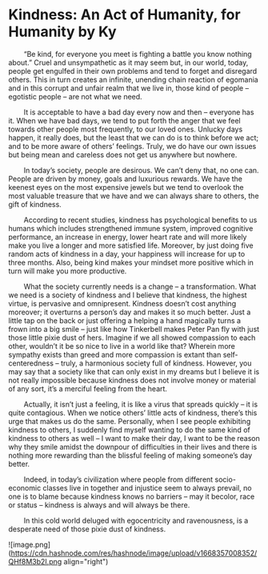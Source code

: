 # Kindness: An Act of Humanity, for Humanity by Ky

⠀⠀⠀“Be kind, for everyone you meet is fighting a battle you know nothing about.”
Cruel and unsympathetic as it may seem but, in our world, today, people get engulfed in their own problems and tend to forget and disregard others. This in turn creates an infinite, unending chain reaction of egomania and in this corrupt and unfair realm that we live in, those kind of people – egotistic people – are not what we need.<br>

⠀⠀⠀It is acceptable to have a bad day every now and then – everyone has it. When we have bad days, we tend to put forth the anger that we feel towards other people most frequently, to our loved ones. Unlucky days happen, it really does, but the least that we can do is to think before we act; and to be more aware of others’ feelings. Truly, we do have our own issues but being mean and careless does not get us anywhere but nowhere.<br>

⠀⠀⠀In today’s society, people are desirous. We can’t deny that, no one can. People are driven by money, goals and luxurious rewards. We have the keenest eyes on the most expensive jewels but we tend to overlook the most valuable treasure that we have and we can always share to others, the gift of kindness.<br>

⠀⠀⠀According to recent studies, kindness has psychological benefits to us humans which includes strengthened immune system, improved cognitive performance, an increase in energy, lower heart rate and will more likely make you live a longer and more satisfied life. Moreover, by just doing five random acts of kindness in a day, your happiness will increase for up to three months. Also, being kind makes your mindset more positive which in turn will make you more productive. <br>

⠀⠀⠀What the society currently needs is a change – a transformation. What we need is a society of kindness and I believe that kindness, the highest virtue, is pervasive and omnipresent. Kindness doesn’t cost anything moreover; it overturns a person’s day and makes it so much better. Just a little tap on the back or just offering a helping a hand magically turns a frown into a big smile – just like how Tinkerbell makes Peter Pan fly with just those little pixie dust of hers. Imagine if we all showed compassion to each other, wouldn’t it be so nice to live in a world like that? Wherein more sympathy exists than greed and more compassion is
extant than self-centeredness – truly, a harmonious society full of kindness. However, you may say that a society like that can only exist in my dreams but I believe it is not really impossible because kindness does not involve money or material of any sort, it’s a merciful feeling from the heart.<br>

⠀⠀⠀Actually, it isn’t just a feeling, it is like a virus that spreads quickly – it is quite contagious. When we notice others’ little acts of kindness, there’s this urge that makes us do the same. Personally, when I see people exhibiting kindness to others, I suddenly find myself wanting to do the same kind of kindness to others as well – I want to make their day, I want to be the reason why they smile amidst the downpour of difficulties in their lives and there is nothing more rewarding than the blissful feeling of making someone’s day better.<br>

⠀⠀⠀Indeed, in today’s civilization where people from different socio-economic classes live in together and injustice seem to always prevail, no one is to blame because kindness knows no barriers – may it becolor, race or status – kindness is always and will always be there.<br>

⠀⠀⠀In this cold world deluged with egocentricity and ravenousness, is a desperate need of those pixie dust of kindness.

![image.png](https://cdn.hashnode.com/res/hashnode/image/upload/v1668357008352/QHf8M3b2I.png align="right")

